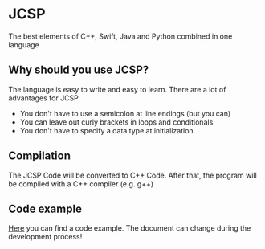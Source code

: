 # JCSP
The best elements of C++, Swift, Java and Python combined in one language

## Why should you use JCSP?
The language is easy to write and easy to learn. There are a lot of advantages for JCSP
* You don't have to use a semicolon at line endings (but you can)
* You can leave out curly brackets in loops and conditionals
* You don't have to specify a data type at initialization

## Compilation
The JCSP Code will be converted to C++ Code. After that, the program will be compiled with a C++ compiler (e.g. g++)

## Code example
[Here](examples/Main.jcsp) you can find a code example. The document can change during the development process!
